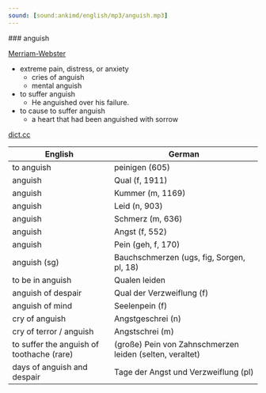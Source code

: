 ```yaml
---
sound: [sound:ankimd/english/mp3/anguish.mp3]
---
```


\### anguish

[Merriam-Webster](https://www.merriam-webster.com/dictionary/anguish)

- extreme pain, distress, or anxiety
    - cries of anguish
    - mental anguish
- to suffer anguish
    - He anguished over his failure.
- to cause to suffer anguish
    - a heart that had been anguished with sorrow

[dict.cc](https://www.dict.cc/anguish)

| English        | German       |
| -------------- | ------------ |
| to anguish | peinigen (605) |
| anguish | Qual (f, 1911) |
| anguish | Kummer (m, 1169) |
| anguish | Leid (n, 903) |
| anguish | Schmerz (m, 636) |
| anguish | Angst (f, 552) |
| anguish | Pein (geh, f, 170) |
| anguish (sg) | Bauchschmerzen (ugs, fig, Sorgen, pl, 18) |
| to be in anguish | Qualen leiden |
| anguish of despair | Qual der Verzweiflung (f) |
| anguish of mind | Seelenpein (f) |
| cry of anguish | Angstgeschrei (n) |
| cry of terror / anguish | Angstschrei (m) |
| to suffer the anguish of toothache (rare) | (große) Pein von Zahnschmerzen leiden (selten, veraltet) |
| days of anguish and despair | Tage der Angst und Verzweiflung (pl) |
